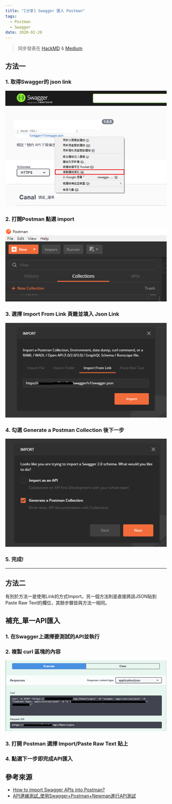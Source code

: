 ```yaml
---
title: "[分享] Swagger 匯入 Postman"
tags:
  - Postman
  - Swagger
date: 2020-02-20
---
```


> 同步發表在 [HackMD](https://hackmd.io/@dh-46/swagger-to-postman) & [Medium](https://medium.com/@dh46-tw/swagger-匯入-postman-筆記-af206199b483)

## 方法一

### 1. 取得Swagger的 json link

![](attachments/swagger-to-postman-1.png)

### 2. 打開Postman 點選 import

![](attachments/swagger-to-postman-2.png)

### 3. 選擇 Import From Link 頁籤並填入 Json Link

![](attachments/swagger-to-postman-3.png)

### 4. 勾選 Generate a Postman Collection 後下一步

![](attachments/swagger-to-postman-4.png)

### 5. 完成!

---

## 方法二

有別於方法一是使用Link的方式Import，另一個方法則是直接將該JSON貼到Paste Raw Text的欄位，其餘步驟皆與方法一相同。

## 補充_單一API匯入 

### 1. 在Swagger上選擇要測試的API並執行

### 2. 複製 curl 區塊的內容

![](attachments/swagger-to-postman-5.png)

### 3. 打開 Postman 選擇 Import/Paste Raw Text 貼上

### 4. 點選下一步即完成API匯入

## 參考來源

- [How to import Swagger APIs into Postman?](https://stackoverflow.com/q/39072216/9982091)
- [API連線測試_使用Swagger+Postman+Newman進行API測試](https://dotblogs.com.tw/tingi/2018/10/14/001620)

